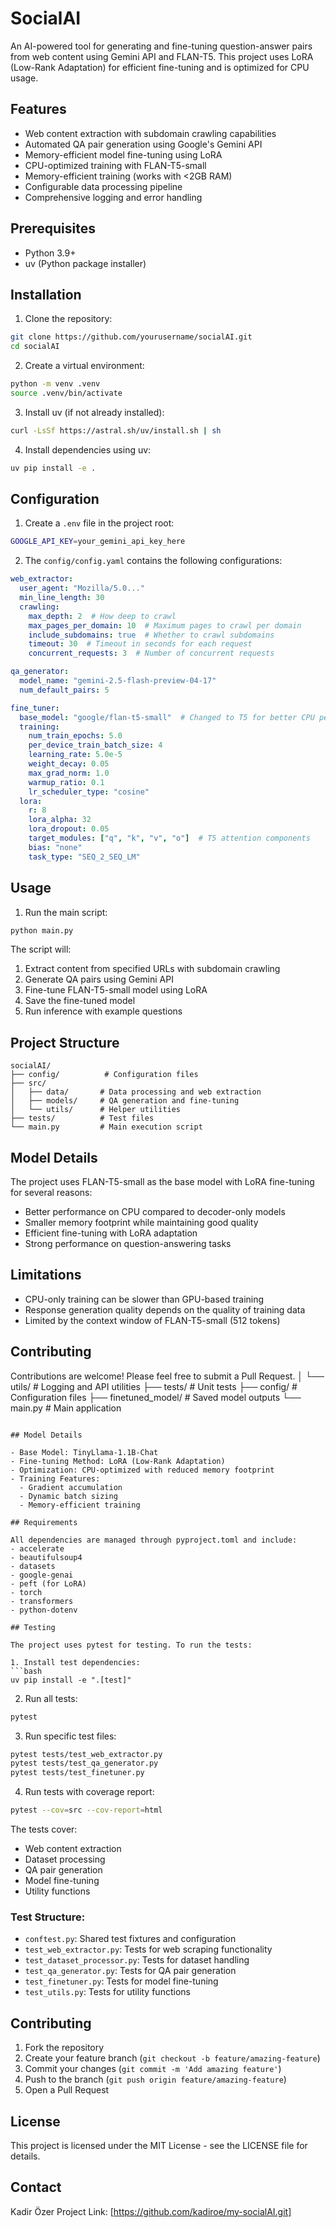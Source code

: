 # SocialAI

An AI-powered tool for generating and fine-tuning question-answer pairs from web content using Gemini API and FLAN-T5. This project uses LoRA (Low-Rank Adaptation) for efficient fine-tuning and is optimized for CPU usage.

## Features

- Web content extraction with subdomain crawling capabilities
- Automated QA pair generation using Google's Gemini API
- Memory-efficient model fine-tuning using LoRA
- CPU-optimized training with FLAN-T5-small
- Memory-efficient training (works with <2GB RAM)
- Configurable data processing pipeline
- Comprehensive logging and error handling

## Prerequisites

- Python 3.9+
- uv (Python package installer)

## Installation

1. Clone the repository:
```bash
git clone https://github.com/yourusername/socialAI.git
cd socialAI
```

2. Create a virtual environment:
```bash
python -m venv .venv
source .venv/bin/activate
```

3. Install uv (if not already installed):
```bash
curl -LsSf https://astral.sh/uv/install.sh | sh
```

4. Install dependencies using uv:
```bash
uv pip install -e .
```

## Configuration

1. Create a `.env` file in the project root:
```bash
GOOGLE_API_KEY=your_gemini_api_key_here
```

2. The `config/config.yaml` contains the following configurations:
```yaml
web_extractor:
  user_agent: "Mozilla/5.0..."
  min_line_length: 30
  crawling:
    max_depth: 2  # How deep to crawl
    max_pages_per_domain: 10  # Maximum pages to crawl per domain
    include_subdomains: true  # Whether to crawl subdomains
    timeout: 30  # Timeout in seconds for each request
    concurrent_requests: 3  # Number of concurrent requests

qa_generator:
  model_name: "gemini-2.5-flash-preview-04-17"
  num_default_pairs: 5

fine_tuner:
  base_model: "google/flan-t5-small"  # Changed to T5 for better CPU performance
  training:
    num_train_epochs: 5.0
    per_device_train_batch_size: 4
    learning_rate: 5.0e-5
    weight_decay: 0.05
    max_grad_norm: 1.0
    warmup_ratio: 0.1
    lr_scheduler_type: "cosine"
  lora:
    r: 8
    lora_alpha: 32
    lora_dropout: 0.05
    target_modules: ["q", "k", "v", "o"]  # T5 attention components
    bias: "none"
    task_type: "SEQ_2_SEQ_LM"
```

## Usage

1. Run the main script:
```bash
python main.py
```

The script will:
1. Extract content from specified URLs with subdomain crawling
2. Generate QA pairs using Gemini API
3. Fine-tune FLAN-T5-small model using LoRA
4. Save the fine-tuned model
5. Run inference with example questions

## Project Structure

```
socialAI/
├── config/          # Configuration files
├── src/
│   ├── data/       # Data processing and web extraction
│   ├── models/     # QA generation and fine-tuning
│   └── utils/      # Helper utilities
├── tests/          # Test files
└── main.py         # Main execution script
```

## Model Details

The project uses FLAN-T5-small as the base model with LoRA fine-tuning for several reasons:
- Better performance on CPU compared to decoder-only models
- Smaller memory footprint while maintaining good quality
- Efficient fine-tuning with LoRA adaptation
- Strong performance on question-answering tasks

## Limitations

- CPU-only training can be slower than GPU-based training
- Response generation quality depends on the quality of training data
- Limited by the context window of FLAN-T5-small (512 tokens)

## Contributing

Contributions are welcome! Please feel free to submit a Pull Request.
│   └── utils/         # Logging and API utilities
├── tests/             # Unit tests
├── config/            # Configuration files
├── finetuned_model/   # Saved model outputs
└── main.py           # Main application
```

## Model Details

- Base Model: TinyLlama-1.1B-Chat
- Fine-tuning Method: LoRA (Low-Rank Adaptation)
- Optimization: CPU-optimized with reduced memory footprint
- Training Features:
  - Gradient accumulation
  - Dynamic batch sizing
  - Memory-efficient training

## Requirements

All dependencies are managed through pyproject.toml and include:
- accelerate
- beautifulsoup4
- datasets
- google-genai
- peft (for LoRA)
- torch
- transformers
- python-dotenv

## Testing

The project uses pytest for testing. To run the tests:

1. Install test dependencies:
```bash
uv pip install -e ".[test]"
```

2. Run all tests:
```bash
pytest
```

3. Run specific test files:
```bash
pytest tests/test_web_extractor.py
pytest tests/test_qa_generator.py
pytest tests/test_finetuner.py
```

4. Run tests with coverage report:
```bash
pytest --cov=src --cov-report=html
```

The tests cover:
- Web content extraction
- Dataset processing
- QA pair generation
- Model fine-tuning
- Utility functions

### Test Structure:
- `conftest.py`: Shared test fixtures and configuration
- `test_web_extractor.py`: Tests for web scraping functionality
- `test_dataset_processor.py`: Tests for dataset handling
- `test_qa_generator.py`: Tests for QA pair generation
- `test_finetuner.py`: Tests for model fine-tuning
- `test_utils.py`: Tests for utility functions

## Contributing

1. Fork the repository
2. Create your feature branch (`git checkout -b feature/amazing-feature`)
3. Commit your changes (`git commit -m 'Add amazing feature'`)
4. Push to the branch (`git push origin feature/amazing-feature`)
5. Open a Pull Request

## License

This project is licensed under the MIT License - see the LICENSE file for details.

## Contact

Kadir Özer
Project Link: [https://github.com/kadiroe/my-socialAI.git]